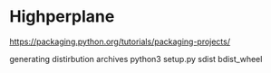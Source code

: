 # Highperplane


https://packaging.python.org/tutorials/packaging-projects/

generating distirbution archives
python3 setup.py sdist bdist_wheel

